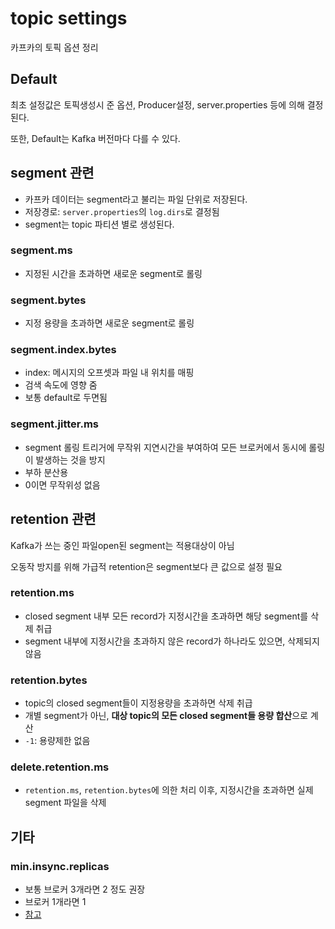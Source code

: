 # topic settings

카프카의 토픽 옵션 정리

## Default

최초 설정값은 토픽생성시 준 옵션, Producer설정, server.properties 등에 의해 결정된다.

또한, Default는 Kafka 버전마다 다를 수 있다.

## segment 관련

- 카프카 데이터는 segment라고 불리는 파일 단위로 저장된다.
- 저장경로: `server.properties`의 `log.dirs`로 결정됨
- segment는 topic 파티션 별로 생성된다.

### segment.ms

- 지정된 시간을 초과하면 새로운 segment로 롤링

### segment.bytes

- 지정 용량을 초과하면 새로운 segment로 롤링

### segment.index.bytes

- index: 메시지의 오프셋과 파일 내 위치를 매핑
- 검색 속도에 영향 줌
- 보통 default로 두면됨

### segment.jitter.ms

- segment 롤링 트리거에 무작위 지연시간을 부여하여 모든 브로커에서 동시에 롤링이 발생하는 것을 방지
- 부하 분산용
- 0이면 무작위성 없음

## retention 관련

Kafka가 쓰는 중인 파일open된 segment는 적용대상이 아님

오동작 방지를 위해 가급적 retention은 segment보다 큰 값으로 설정 필요

### retention.ms

- closed segment 내부 모든 record가 지정시간을 초과하면 해당 segment를 삭제 취급
- segment 내부에 지정시간을 초과하지 않은 record가 하나라도 있으면, 삭제되지 않음

### retention.bytes

- topic의 closed segment들이 지정용량을 초과하면 삭제 취급
- 개별 segment가 아닌, **대상 topic의 모든 closed segment들 용량 합산**으로 계산
- `-1`: 용량제한 없음

### delete.retention.ms

- `retention.ms`, `retention.bytes`에 의한 처리 이후, 지정시간을 초과하면 실제 segment 파일을 삭제

## 기타

### min.insync.replicas

- 보통 브로커 3개라면 2 정도 권장
- 브로커 1개라면 1
- [참고](https://songhayoung.github.io/2020/07/13/kafka/acks-replicas/#Introduction)
